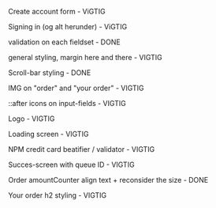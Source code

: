 Create account form - ViGTIG

Signing in (og alt herunder) - ViGTIG

validation on each fieldset - DONE

general styling, margin here and there - VIGTIG

Scroll-bar styling - DONE

IMG on "order" and "your order" - VIGTIG

::after icons on input-fields - VIGTIG

Logo - VIGTIG

Loading screen - VIGTIG

NPM credit card beatifier / validator - VIGTIG

Succes-screen with queue ID - VIGTIG

Order amountCounter align text + reconsider the size - DONE

Your order h2 styling - VIGTIG
